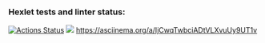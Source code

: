 ### Hexlet tests and linter status:
[![Actions Status](https://github.com/elk0ng/python-project-49/actions/workflows/hexlet-check.yml/badge.svg)](https://github.com/elk0ng/python-project-49/actions)
<a href="https://codeclimate.com/github/elk0ng/python-project-49/maintainability"><img src="https://api.codeclimate.com/v1/badges/9e24729cabc2fb7e9a2a/maintainability" /></a>
https://asciinema.org/a/IjCwqTwbciADtVLXvuUy9UT1v
